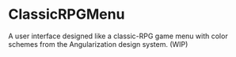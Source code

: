 # ClassicRPGMenu
A user interface designed like a classic-RPG game menu with color schemes from the Angularization design system. (WIP)
